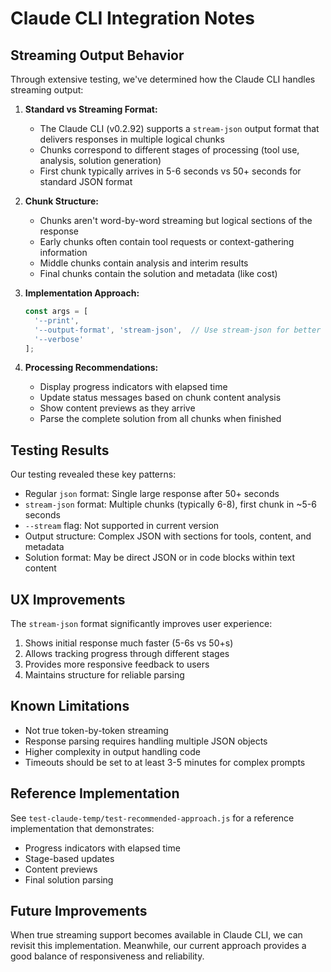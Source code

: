 # Claude CLI Integration Notes

## Streaming Output Behavior

Through extensive testing, we've determined how the Claude CLI handles streaming output:

1. **Standard vs Streaming Format:**
   - The Claude CLI (v0.2.92) supports a `stream-json` output format that delivers responses in multiple logical chunks
   - Chunks correspond to different stages of processing (tool use, analysis, solution generation)
   - First chunk typically arrives in 5-6 seconds vs 50+ seconds for standard JSON format

2. **Chunk Structure:**
   - Chunks aren't word-by-word streaming but logical sections of the response
   - Early chunks often contain tool requests or context-gathering information
   - Middle chunks contain analysis and interim results
   - Final chunks contain the solution and metadata (like cost)

3. **Implementation Approach:**
   ```javascript
   const args = [
     '--print',
     '--output-format', 'stream-json',  // Use stream-json for better UX
     '--verbose'
   ];
   ```

4. **Processing Recommendations:**
   - Display progress indicators with elapsed time 
   - Update status messages based on chunk content analysis
   - Show content previews as they arrive
   - Parse the complete solution from all chunks when finished

## Testing Results

Our testing revealed these key patterns:

- Regular `json` format: Single large response after 50+ seconds
- `stream-json` format: Multiple chunks (typically 6-8), first chunk in ~5-6 seconds
- `--stream` flag: Not supported in current version
- Output structure: Complex JSON with sections for tools, content, and metadata
- Solution format: May be direct JSON or in code blocks within text content

## UX Improvements

The `stream-json` format significantly improves user experience:

1. Shows initial response much faster (5-6s vs 50+s)
2. Allows tracking progress through different stages
3. Provides more responsive feedback to users
4. Maintains structure for reliable parsing

## Known Limitations

- Not true token-by-token streaming
- Response parsing requires handling multiple JSON objects
- Higher complexity in output handling code
- Timeouts should be set to at least 3-5 minutes for complex prompts

## Reference Implementation

See `test-claude-temp/test-recommended-approach.js` for a reference implementation that demonstrates:
- Progress indicators with elapsed time
- Stage-based updates
- Content previews
- Final solution parsing

## Future Improvements

When true streaming support becomes available in Claude CLI, we can revisit this implementation. Meanwhile, our current approach provides a good balance of responsiveness and reliability.